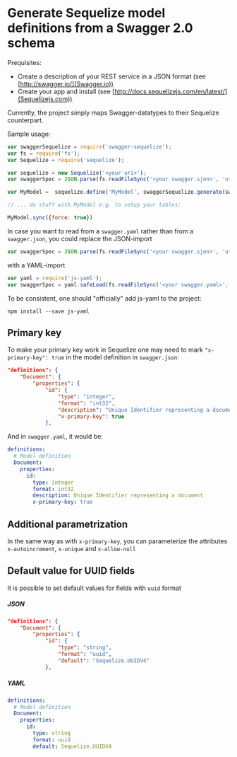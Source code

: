 Generate Sequelize model definitions from a Swagger 2.0 schema
====

Prequisites: 

- Create a description of your REST service in a JSON format (see [http://swagger.io/](Swagger.io)) 
- Create your app and install (see [http://docs.sequelizejs.com/en/latest/](Sequelizejs.com))

Currently, the project simply maps Swagger-datatypes to their Sequelize counterpart.

Sample usage:

```js
var swaggerSequelize = require('swagger-sequelize');
var fs = require('fs');
var Sequelize = require('sequelize');

var sequelize = new Sequelize('<your uri>');
var swaggerSpec = JSON.parse(fs.readFileSync('<your swagger.sjon>', 'utf-8'));

var MyModel =  sequelize.define('MyModel', swaggerSequelize.generate(swaggerSpec.definitions.MyModel));

// ... do stuff with MyModel e.g. to setup your tables:

MyModel.sync({force: true})

```

In case you want to read from a `swagger.yaml` rather than from a `swagger.json`, you could replace the JSON-import

```js
var swaggerSpec = JSON.parse(fs.readFileSync('<your swagger.sjon>', 'utf-8'));
```

with a YAML-import
```js
var yaml = require('js-yaml');
var swaggerSpec = yaml.safeLoad(fs.readFileSync('<your swagger.yaml>', 'utf8'));
```

To be consistent, one should "officially" add js-yaml to the project:

```
npm install --save js-yaml
```

## Primary key

To make your primary key work in Sequelize one may need to mark `"x-primary-key": true` in the model definition in `swagger.json`:

```JSON
"definitions": {
    "Document": {
        "properties": {
            "id": {
                "type": "integer",
                "format": "int32",
                "description": "Unique Identifier representing a document",
                "x-primary-key": true
            },
```

And in `swagger.yaml`, it would be:

```YAML
definitions:
  # Model definition
  Document:
    properties:
      id:
        type: integer
        format: int32
        description: Unique Identifier representing a document
        x-primary-key: true
```

## Additional parametrization

In the same way as with `x-primary-key`, you can parameterize the attributes `x-autoincrement`, `x-unique` and `x-allow-null`

## Default value for UUID fields

It is possible to set default values for fields with `uuid` format
##### JSON
```JSON
"definitions": {
    "Document": {
        "properties": {
            "id": {
                "type": "string",
                "format": "uuid",
                "default": "Sequelize.UUIDV4"
            },
```
##### YAML
```YAML
definitions:
  # Model definition
  Document:
    properties:
      id:
        type: string
        format: uuid
        default: Sequelize.UUIDV4
```
